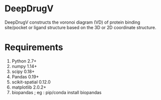 # DeepDrugV
DeepDrugV constructs the voronoi diagram (VD) of protein binding site/pocket or ligand structure based on the 3D  or 2D coordinate structure.

# Requirements
1. Python 2.7+
2. numpy 1.14+
3. scipy 0.18+
4. Pandas 0.19+
5. scikit-spatial 0.12.0
6. matplotlib 2.0.2+
7. biopandas ; eg : pip/conda install biopandas  



